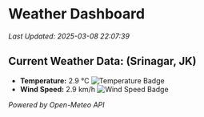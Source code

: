 
# Weather Dashboard

_Last Updated: 2025-03-08 22:07:39_

## Current Weather Data: (Srinagar, JK)
- **Temperature:** 2.9 °C ![Temperature Badge](https://img.shields.io/badge/Temperature-Low%20Temp-blue)
- **Wind Speed:** 2.9 km/h ![Wind Speed Badge](https://img.shields.io/badge/Wind%20Speed-Light%20Wind-blue)

*Powered by Open-Meteo API*
